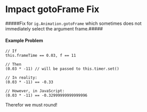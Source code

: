 Impact gotoFrame Fix
==========

#####Fix for `ig.Animation.gotoFrame` which sometimes does not immediately select the argument frame.#####

#### Example Problem ####

```
// If
this.frameTime == 0.03, f == 11

// Then
(0.03 * -11) // will be passed to this.timer.set()

// In reality:
(0.03 * -11) == -0.33

// However, in JavaScript:
(0.03 * -11) == -0.32999999999999996
```
Therefor we must round!